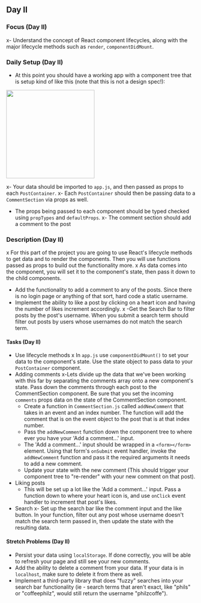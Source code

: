 ## Day II

### Focus (Day II)

x- Understand the concept of React component lifecycles, along with the major lifecycle methods such as `render`, `componentDidMount`.

### Daily Setup (Day II)

- At this point you should have a working app with a component tree that is setup kind of like this (note that this is not a design spec!):

<img src='/assets/InstaClone-componentStructure.jpg' width='235' />

x- Your data should be imported to `app.js`, and then passed as props to each `PostContainer`.
x- Each `PostContainer` should then be passing data to a `CommentSection` via props as well.

- The props being passed to each component should be typed checked using `propTypes` and `defaultProps`.
  x- The comment section should add a comment to the post

### Description (Day II)

x For this part of the project you are going to use React's lifecycle methods to get data and to render the components. Then you will use functions passed as props to build out the functionality more.
x As data comes into the component, you will set it to the component's state, then pass it down to the child components.

- Add the functionality to add a comment to any of the posts. Since there is no login page or anything of that sort, hard code a static username.
- Implement the ability to like a post by clicking on a heart icon and having the number of likes increment accordingly.
  x -Get the Search Bar to filter posts by the post's username. When you submit a search term should filter out posts by users whose usernames do not match the search term.

#### Tasks (Day II)

- Use lifecycle methods
  x In `app.js` use `componentDidMount()` to set your data to the component's state. Use the state object to pass data to your `PostContainer` component.
- Adding comments
  x-Lets divide up the data that we've been working with this far by separating the comments array onto a new component's state. Pass down the comments through each post to the CommentSection component. Be sure that you set the incoming `comments` props data on the state of the CommentSection component.
  - Create a function in `CommentSection.js` called `addNewComment` that takes in an event and an index number. The function will add the comment that is on the event object to the post that is at that index number.
  - Pass the `addNewComment` function down the component tree to where ever you have your 'Add a comment...' input.
  - The 'Add a comment...' input should be wrapped in a `<form></form>` element. Using that form's `onSubmit` event handler, invoke the `addNewComment` function and pass it the required arguments it needs to add a new comment.
  - Update your state with the new comment (This should trigger your component tree to "re-render" with your new comment on that post).
- Liking posts
  - This will be set up a lot like the 'Add a comment...' input. Pass a function down to where your heart icon is, and use `onClick` event handler to increment that post's likes.
- Search
  x- Set up the search bar like the comment input and the like button. In your function, filter out any post whose username doesn't match the search term passed in, then update the state with the resulting data.

#### Stretch Problems (Day II)

- Persist your data using `localStorage`. If done correctly, you will be able to refresh your page and still see your new comments.
- Add the ability to delete a comment from your data. If your data is in `localhost`, make sure to delete it from there as well.
- Implement a third-party library that does "fuzzy" searches into your search bar functionality (ie - search terms that aren't exact, like "phils" or "coffeephilz", would still return the username "philzcoffe").
